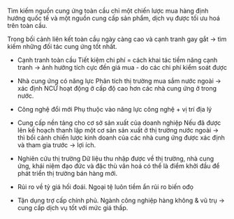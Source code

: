 Tìm kiếm nguồn cung ứng toàn cầu chỉ một chiến lược mua hàng định hướng quốc tế và một nguồn cung cấp sản phẩm, dịch vụ được tối ưu hoá trên toàn cầu.

Trong bối cảnh liên kết toàn cầu ngày càng cao và cạnh tranh gay gắt -> tìm kiếm những đối tác cung ứng tốt nhất.
- Cạnh tranh toàn cầu
Tiết kiệm chi phí = cách khai tác tiềm năng cạnh tranh -> ảnh hưởng tích cực đến giá mua - do các chi phí kiểm soát được
- Nhà cung ứng có năng lực
Phân tích thị trường mua sắm nước ngoài -> xác định NCỨ hoạt động ở cấp độ cao hơn các nhà cung ứng ở trong nước.
- Công nghệ đổi mới
Phụ thuộc vào năng lực công nghệ + vị trí địa lý
- Cung cấp nền tảng cho cơ sở sản xuất của doanh nghiệp
Nếu đã được lên kế hoạch thanh lập một cơ sản sản xuất ở thị trường nước ngoài -> thì bối cảnh chiến lược kinh doanh của các nhà cung ứng được xác định và tham gia trước -> lợi ích.

- Nghiên cứu thị trường
Dữ liệu thu nhập được về thị trường, nhà cung ứng, khái niệm đạo đức và đặc thù văn hoá có thể là điểm khởi đầu để phát triển thị trường bán hàng mới.
- Rủi ro về tỷ giá hối đoái.
Ngoại tệ luôn tiềm ẩn rủi ro biến ođọ
- Tận dụng trợ cấp chính phủ.
Ngành công nghiệp hàng không & vũ trụ -> cung cấp dịch vụ tốt với mức giá thấp.